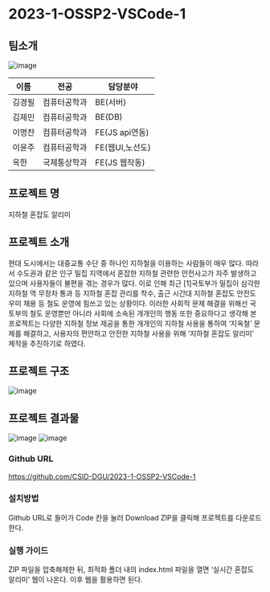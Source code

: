 # 2023-1-OSSP2-VSCode-1


## 팀소개
![image](https://github.com/CSID-DGU/2023-1-OSSP2-VSCode-1/assets/101847615/00ac7f0b-40a5-48d9-a001-3176e26057ba)


| 이름 | 전공 | 담당분야 |
| --------------- | --------------- | --------------- |
| 김경필    | 컴퓨터공학과   | BE(서버)    |
| 김제민    | 컴퓨터공학과   | BE(DB)    |
| 이명찬    | 컴퓨터공학과   | FE(JS api연동)    |
| 이윤주    | 컴퓨터공학과   | FE(웹UI,노선도)    |
| 옥한    | 국제통상학과   | FE(JS 웹작동)    |

## 프로젝트 명
 지하철 혼잡도 알리미



## 프로젝트 소개
현대 도시에서는 대중교통 수단 중 하나인 지하철을 이용하는 사람들이 매우 많다. 따라서 수도권과 같은 인구 밀집 지역에서 혼잡한 지하철 관련한 안전사고가 자주 발생하고 있으며 사용자들이 불편을 겪는 경우가 많다. 이로 인해 최근 [1]국토부가 밀집이 심각한 지하철 역 무정차 통과 등 지하철 혼잡 관리를 착수, 출근 시간대 지하철 혼잡도 안전도우미 채용 등 철도 운영에 힘쓰고 있는 상황이다. 이러한 사회적 문제 해결을 위해선 국토부의 철도 운영뿐만 아니라 사회에 소속된 개개인의 행동 또한 중요하다고 생각해 본 프로젝트는 다양한 지하철 정보 제공을 통한 개개인의 지하철 사용을 통하여 ‘지옥철’ 문제를 해결하고, 사용자의 편안하고 안전한 지하철 사용을 위해 ‘지하철 혼잡도 알리미’ 제작을 추진하기로 하였다.

## 프로젝트 구조

![image](https://github.com/CSID-DGU/2023-1-OSSP2-VSCode-1/assets/101847615/07c100d1-f145-4900-b2e7-e5728f55bc2f)

## 프로젝트 결과물 
![image](https://github.com/CSID-DGU/2023-1-OSSP2-VSCode-1/assets/101847615/2633a5f6-5088-4df1-a623-ef4167e8141f)
![image](https://github.com/CSID-DGU/2023-1-OSSP2-VSCode-1/assets/101847615/ca0b6a67-de3c-4a69-ab57-59b5d8775e69)

### Github URL
https://github.com/CSID-DGU/2023-1-OSSP2-VSCode-1
### 설치방법
Github URL로 들어가 Code 칸을 눌러 Download ZIP을 클릭해 프로젝트를 다운로드한다.
### 실행 가이드

ZIP 파일을 압축해제한 뒤, 최적화 폴더 내의 index.html 파일을 열면 ‘실시간 혼잡도 알리미’ 웹이 나온다. 이후 웹을 활용하면 된다.







